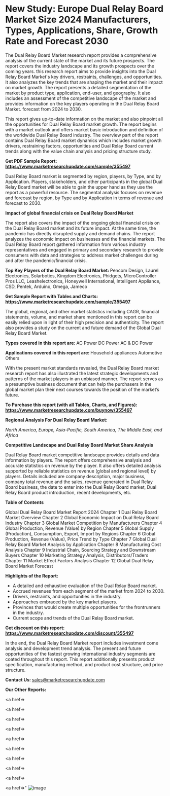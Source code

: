 # New Study: Europe Dual Relay Board Market Size 2024 Manufacturers, Types, Applications, Share, Growth Rate and Forecast 2030

The Dual Relay Board Market research report provides a comprehensive analysis of the current state of the market and its future prospects. The report covers the industry landscape and its growth prospects over the coming years. this research report aims to provide insights into the Dual Relay Board Market's key drivers, restraints, challenges, and opportunities. It also analyzes the key trends that are shaping the market and their impact on market growth. The report presents a detailed segmentation of the market by product type, application, end-user, and geography. It also includes an assessment of the competitive landscape of the market and provides information on the key players operating in the Dual Relay Board Market. forecast from 2024 to 2030.

This report gives up-to-date information on the market and also pinpoint all the opportunities for Dual Relay Board market growth. The report begins with a market outlook and offers market basic introduction and definition of the worldwide Dual Relay Board industry. The overview part of the report contains Dual Relay Board market dynamics which includes market growth drivers, restraining factors, opportunities and Dual Relay Board current trends along with the value chain analysis and pricing structure study.

<strong><b>Get PDF Sample Report: <a href=https://www.marketresearchupdate.com/sample/355497>https://www.marketresearchupdate.com/sample/355497</a></b></strong>

Dual Relay Board market is segmented by region, players, by Type, and by Application. Players, stakeholders, and other participants in the global Dual Relay Board market will be able to gain the upper hand as they use the report as a powerful resource. The segmental analysis focuses on revenue and forecast by region, by Type and by Application in terms of revenue and forecast to 2030.

<strong><b>Impact of global financial crisis on Dual Relay Board Market</b></strong>

The report also covers the impact of the ongoing global financial crisis on the Dual Relay Board market and its future impact. At the same time, the pandemic has directly disrupted supply and demand chains. The report analyzes the economic impact on businesses and the financial markets. The Dual Relay Board report gathered information from various industry representatives and engaged in primary and secondary research to provide consumers with data and strategies to address market challenges during and after the pandemic/financial crisis.

<strong><b>Top Key Players of the Dual Relay Board Market:
</b></strong>Pencom Design, Laurel Electronics, Solarbotics, Kingdom Electronics, Phidgets, MicroController Pros LLC, Leashelectronics, Honeywell International, Intelligent Appliance, CSD, Pentek, Arduino, Omega, Jameco<strong><b>
</b></strong>

<strong><b>Get Sample Report with Tables and Charts: <a href=https://www.marketresearchupdate.com/sample/355497>https://www.marketresearchupdate.com/sample/355497</a></b></strong>

The global, regional, and other market statistics including CAGR, financial statements, volume, and market share mentioned in this report can be easily relied upon in light of their high precision and authenticity. The report also provides a study on the current and future demand of the Global Dual Relay Board Market.

<strong><b>Types covered in this report are:
</b></strong>AC Power
DC Power
AC & DC Power<strong><b>
</b></strong>

<strong><b>Applications covered in this report are:
</b></strong>Household appliances
Automotive
Others<strong><b>
</b></strong>

With the present market standards revealed, the Dual Relay Board market research report has also illustrated the latest strategic developments and patterns of the market players in an unbiased manner. The report serves as a presumptive business document that can help the purchasers in the global market plan their next courses towards the position of the market’s future.

<strong><b>To Purchase this report (with all Tables, Charts, and Figures): <a href=https://www.marketresearchupdate.com/buynow/355497>https://www.marketresearchupdate.com/buynow/355497</a></b></strong>

<strong><b>Regional Analysis For Dual Relay Board Market:</b></strong>

<em><i>North America, Europe, Asia-Pacific, South America, The Middle East, and Africa</i></em>

<strong><b>Competitive Landscape and Dual Relay Board Market Share Analysis</b></strong>

Dual Relay Board market competitive landscape provides details and data information by players. The report offers comprehensive analysis and accurate statistics on revenue by the player. It also offers detailed analysis supported by reliable statistics on revenue (global and regional level) by players. Details included are company description, major business, company total revenue and the sales, revenue generated in Dual Relay Board business, the date to enter into the Dual Relay Board market, Dual Relay Board product introduction, recent developments, etc.

<strong><b>Table of Contents</b></strong>

Global Dual Relay Board Market Report 2024
Chapter 1 Dual Relay Board Market Overview
Chapter 2 Global Economic Impact on Dual Relay Board Industry
Chapter 3 Global Market Competition by Manufacturers
Chapter 4 Global Production, Revenue (Value) by Region
Chapter 5 Global Supply (Production), Consumption, Export, Import by Regions
Chapter 6 Global Production, Revenue (Value), Price Trend by Type
Chapter 7 Global Dual Relay Board Market Analysis by Application
Chapter 8 Manufacturing Cost Analysis
Chapter 9 Industrial Chain, Sourcing Strategy and Downstream Buyers
Chapter 10 Marketing Strategy Analysis, Distributors/Traders
Chapter 11 Market Effect Factors Analysis
Chapter 12 Global Dual Relay Board Market Forecast

<strong><b>Highlights of the Report:</b></strong>

- A detailed and exhaustive evaluation of the Dual Relay Board market.
- Accrued revenues from each segment of the market from 2024 to 2030.
- Drivers, restraints, and opportunities in the industry.
- Approaches embraced by the key market players.
- Provinces that would create multiple opportunities for the frontrunners in the industry.
- Current scope and trends of the Dual Relay Board market.

<strong><b>Get discount on this report: <a href=https://www.marketresearchupdate.com/discount/355497>https://www.marketresearchupdate.com/discount/355497</a></b></strong>

In the end, the Dual Relay Board Market report includes investment come analysis and development trend analysis. The present and future opportunities of the fastest growing international industry segments are coated throughout this report. This report additionally presents product specification, manufacturing method, and product cost structure, and price structure.

<strong><b>Contact Us:
</b></strong>sales@marketresearchupdate.com

<strong>Our Other Reports:</strong>

<a href=></a>

<a href=></a>

<a href=></a>

<a href=></a>

<a href=></a>

<a href=></a>

<a href=></a>

<a href=></a>

<a href=></a>

<a href=></a>"
![image](https://github.com/Gayatrikarjule/Market-Analysis-360/assets/97346546/2e3372f6-365e-4a5f-9e7e-bbf892c11a86)
